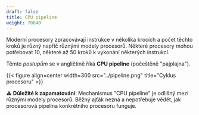 ```yaml
---
draft: false
title: CPU pipeline
weight: 70040
---
```


Moderní procesory zpracovávají instrukce v několika krocích a počet těchto kroků je různý napříč různými modely procesorů. Některé procesory mohou potřebovat 10, některé až 50 kroků k vykonání některých instrukcí.

Těmto *postupům* se v angličtině říká **CPU pipeline** (počeštěně "pajplajna").

{{< figure align=center width=300 src="../pipeline.png" title="Cyklus procesoru" >}}

⚠️ **Důležité k zapamatování**: Mechanismus "CPU pipeline" je odlišný mezi různými modely procesorů. Běžný ajťák nezná a nepotřebuje vědět, jak procesorová pipelina konkrétního procesoru funguje.  